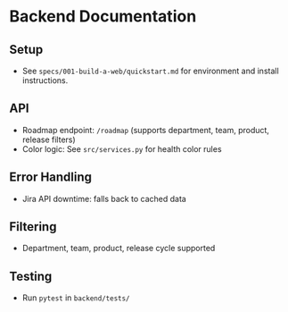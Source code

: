 # Backend Documentation

## Setup
- See `specs/001-build-a-web/quickstart.md` for environment and install instructions.

## API
- Roadmap endpoint: `/roadmap` (supports department, team, product, release filters)
- Color logic: See `src/services.py` for health color rules

## Error Handling
- Jira API downtime: falls back to cached data

## Filtering
- Department, team, product, release cycle supported

## Testing
- Run `pytest` in `backend/tests/`
